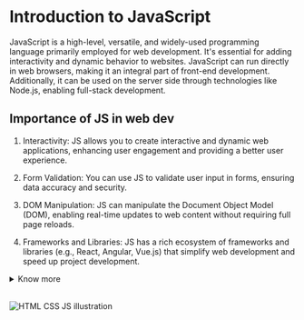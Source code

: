 # Introduction to JavaScript

JavaScript is a high-level, versatile, and widely-used programming language primarily employed for web development. It's essential for adding interactivity and dynamic behavior to websites. JavaScript can run directly in web browsers, making it an integral part of front-end development. Additionally, it can be used on the server side through technologies like Node.js, enabling full-stack development.

## Importance of JS in web dev

1. Interactivity: JS allows you to create interactive and dynamic web applications, enhancing user engagement and providing a better user experience.

1. Form Validation: You can use JS to validate user input in forms, ensuring data accuracy and security.

1. DOM Manipulation: JS can manipulate the Document Object Model (DOM), enabling real-time updates to web content without requiring full page reloads.

1. Frameworks and Libraries: JS has a rich ecosystem of frameworks and libraries (e.g., React, Angular, Vue.js) that simplify web development and speed up project development.

<details>
<summary>Know more</summary>
1. Client-Side Scripting: It's executed on the user's browser, reducing the load on servers and improving responsiveness.

1. AJAX: Asynchronous JS and techniques like AJAX enable seamless data retrieval from servers without disrupting the user's experience.

1. Cross-Browser Compatibility: JS libraries help manage cross-browser compatibility issues, ensuring that your web applications work consistently across different browsers.

1. Web APIs: JS can access various browser APIs for tasks like geolocation, storage, and notifications.

1. Responsive Design: JS is instrumental in creating responsive web designs that adapt to different screen sizes and devices.

1. Security: It's essential for client-side security measures, such as input validation and protecting against common web vulnerabilities.

1. User Tracking and Analytics: JS is used to track user behavior and gather analytics data for optimizing websites and applications.

1. Progressive Web Apps (PWAs): JS is a key component in building PWAs, which offer an app-like experience on the web, including offline capabilities.
</details>

<br />

![HTML CSS JS illustration](https://cdn.hashnode.com/res/hashnode/image/upload/v1634367897952/kNTZZPpMA.jpeg)